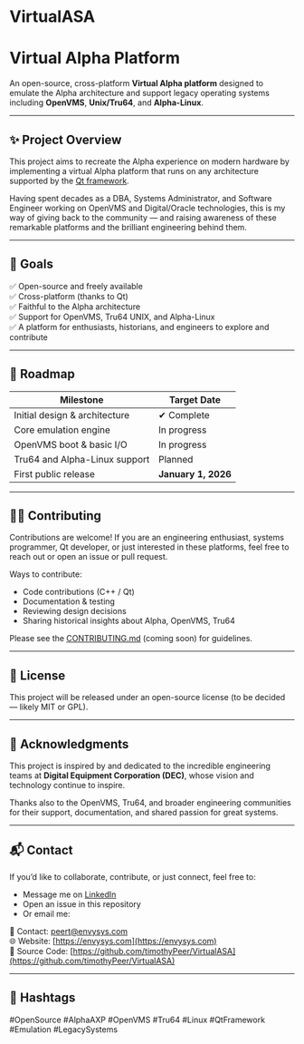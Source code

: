 # VirtualASA
# Virtual Alpha Platform

An open-source, cross-platform **Virtual Alpha platform** designed to emulate the Alpha architecture and support legacy operating systems including **OpenVMS**, **Unix/Tru64**, and **Alpha-Linux**.

---

## ✨ Project Overview

This project aims to recreate the Alpha experience on modern hardware by implementing a virtual Alpha platform that runs on any architecture supported by the [Qt framework](https://www.qt.io/).

Having spent decades as a DBA, Systems Administrator, and Software Engineer working on OpenVMS and Digital/Oracle technologies, this is my way of giving back to the community — and raising awareness of these remarkable platforms and the brilliant engineering behind them.

---

## 🎯 Goals

✅ Open-source and freely available  
✅ Cross-platform (thanks to Qt)  
✅ Faithful to the Alpha architecture  
✅ Support for OpenVMS, Tru64 UNIX, and Alpha-Linux  
✅ A platform for enthusiasts, historians, and engineers to explore and contribute

---

## 📅 Roadmap

| Milestone                        | Target Date    |
|---------------------------------|----------------|
| Initial design & architecture   | ✔ Complete     |
| Core emulation engine           | In progress    |
| OpenVMS boot & basic I/O        | In progress    |
| Tru64 and Alpha-Linux support   | Planned        |
| First public release            | **January 1, 2026** |

---

## 👩‍💻 Contributing

Contributions are welcome! If you are an engineering enthusiast, systems programmer, Qt developer, or just interested in these platforms, feel free to reach out or open an issue or pull request.  

Ways to contribute:
- Code contributions (C++ / Qt)
- Documentation & testing
- Reviewing design decisions
- Sharing historical insights about Alpha, OpenVMS, Tru64

Please see the [CONTRIBUTING.md](CONTRIBUTING.md) (coming soon) for guidelines.

---

## 📄 License

This project will be released under an open-source license (to be decided — likely MIT or GPL).

---

## 🙏 Acknowledgments

This project is inspired by and dedicated to the incredible engineering teams at **Digital Equipment Corporation (DEC)**, whose vision and technology continue to inspire.

Thanks also to the OpenVMS, Tru64, and broader engineering communities for their support, documentation, and shared passion for great systems.

---

## 📬 Contact

If you’d like to collaborate, contribute, or just connect, feel free to:
- Message me on [LinkedIn](https://www.linkedin.com/)
- Open an issue in this repository
- Or email me:

📧 Contact: [peert@envysys.com](mailto:peert@envysys.com)  
🌐 Website: [https://envysys.com](https://envysys.com)  
🔗 Source Code: [https://github.com/timothyPeer/VirtualASA](https://github.com/timothyPeer/VirtualASA)


---

## 🔖 Hashtags

#OpenSource #AlphaAXP #OpenVMS #Tru64 #Linux #QtFramework #Emulation #LegacySystems

